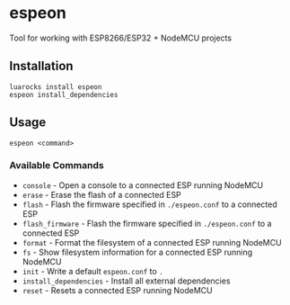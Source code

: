 # espeon
Tool for working with ESP8266/ESP32 + NodeMCU projects

## Installation

```shell
luarocks install espeon
espeon install_dependencies
```

## Usage

```shell
espeon <command>
```

### Available Commands
  - `console` - Open a console to a connected ESP running NodeMCU
  - `erase` - Erase the flash of a connected ESP
  - `flash` - Flash the firmware specified in `./espeon.conf` to a connected ESP
  - `flash_firmware` - Flash the firmware specified in `./espeon.conf` to a connected ESP
  - `format` - Format the filesystem of a connected ESP running NodeMCU
  - `fs` - Show filesystem information for a connected ESP running NodeMCU
  - `init` - Write a default `espeon.conf` to `.`
  - `install_dependencies` - Install all external dependencies
  - `reset` - Resets a connected ESP running NodeMCU
